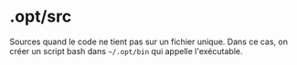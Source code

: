 # .opt/src

Sources quand le code ne tient pas sur un fichier unique. Dans ce cas, on créer un script bash dans `~/.opt/bin` qui appelle l'exécutable.
